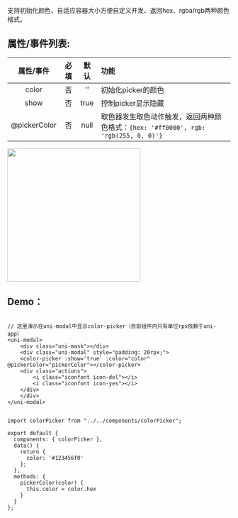 支持初始化颜色、自适应容器大小方便自定义开发、返回hex、rgba/rgb两种颜色格式。

## 属性/事件列表:

| 属性/事件 | 必填 |  默认  |  功能  |
| :-----:  | :-----:  | :-----:  | :-----  |
| color  | 否 |  ''     | 初始化picker的颜色 |
| show  | 否 |   true    | 控制picker显示隐藏 |
| @pickerColor |   否   |   null   | 取色器发生取色动作触发，返回两种颜色格式：`{hex: '#ff0000', rgb: 'rgb(255, 0, 0)'}` |

<img src="https://img.cdn.aliyun.dcloud.net.cn/stream/plugin_screens/f1b9de20-c194-11ea-94ae-7111464e76c8_0.png?v=1594279801" width="300">

## Demo：

```

// 这里演示在uni-modal中显示color-picker（目前组件内只有单位rpx依赖于uni-app）
<uni-modal>
    <div class="uni-mask"></div>
    <div class="uni-modal" style="padding: 20rpx;">
    <color-picker :show='true' :color="color" @pickerColor="pickerColor"></color-picker>
    <div class="actions">
        <i class="iconfont icon-del"></i>
        <i class="iconfont icon-yes"></i>
    </div>
    </div>
</uni-modal>

```

```

import colorPicker from "../../components/colorPicker";

export default {
  components: { colorPicker },
  data() {
    return {
      color: '#123456f0'
    };
  },
  methods: {
    pickerColor(color) {
      this.color = color.hex
    }
  }
};

```



